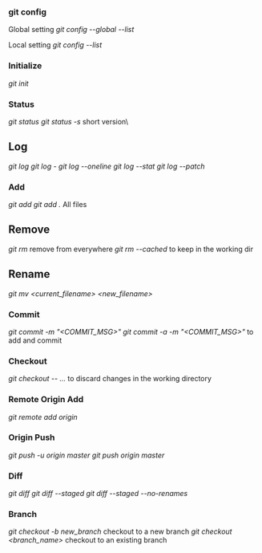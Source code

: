 ### git config
Global setting
*git config --global --list*

Local setting
*git config --list*

### Initialize 
*git init*

### Status
*git status*
*git status -s* short version\

## Log
*git log*
*git log -<count of commit>*
*git log --oneline*
*git log --stat*
*git log --patch*

### Add
*git add <filename>*
*git add .*  All files

## Remove
*git rm <filename>* remove from everywhere
*git rm --cached <filename>* to keep in the working dir

## Rename
*git mv <current_filename> <new_filename>*

### Commit
*git commit -m "<COMMIT_MSG>"*
*git commit -a -m "<COMMIT_MSG>"* to add and commit

### Checkout 
*git checkout -- <file>...* to discard changes in the working directory

### Remote Origin Add
*git remote add origin <URL>*

###  Origin Push
*git push -u origin master*
*git push origin master*

### Diff
*git diff*
*git diff --staged*
*git diff --staged --no-renames*

### Branch
*git checkout -b new_branch* checkout to a new branch
*git checkout <branch_name>* checkout to an existing branch
